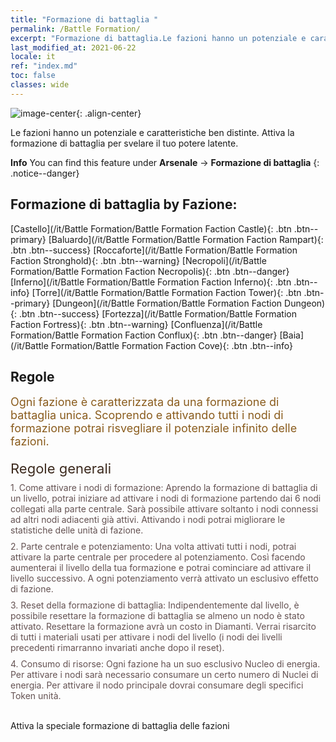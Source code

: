 ```yaml
---
title: "Formazione di battaglia "
permalink: /Battle Formation/
excerpt: "Formazione di battaglia.Le fazioni hanno un potenziale e caratteristiche ben distinte. Attiva la formazione di battaglia per svelare il tuo potere latente."
last_modified_at: 2021-06-22
locale: it
ref: "index.md"
toc: false
classes: wide
---
```


![image-center](/images/newBattleFormation.jpg){: .align-center}

  Le fazioni hanno un potenziale e caratteristiche ben distinte. Attiva la formazione di battaglia per svelare il tuo potere latente.

**Info** You can find this feature under **Arsenale** -> **Formazione di battaglia** 
{: .notice--danger}

## Formazione di battaglia by Fazione: 

  [Castello](/it/Battle Formation/Battle Formation Faction Castle){: .btn .btn--primary} [Baluardo](/it/Battle Formation/Battle Formation Faction Rampart){: .btn .btn--success} [Roccaforte](/it/Battle Formation/Battle Formation Faction Stronghold){: .btn .btn--warning} [Necropoli](/it/Battle Formation/Battle Formation Faction Necropolis){: .btn .btn--danger} [Inferno](/it/Battle Formation/Battle Formation Faction Inferno){: .btn .btn--info} [Torre](/it/Battle Formation/Battle Formation Faction Tower){: .btn .btn--primary} [Dungeon](/it/Battle Formation/Battle Formation Faction Dungeon){: .btn .btn--success} [Fortezza](/it/Battle Formation/Battle Formation Faction Fortress){: .btn .btn--warning} [Confluenza](/it/Battle Formation/Battle Formation Faction Conflux){: .btn .btn--danger} [Baia](/it/Battle Formation/Battle Formation Faction Cove){: .btn .btn--info} 

## Regole

  <span style="color: #8a5c1d;font-size:18px">Ogni fazione è caratterizzata da una formazione di battaglia unica. Scoprendo e attivando tutti i nodi di formazione potrai risvegliare il potenziale infinito delle fazioni. </span><br/><span style="color: #ffffff">　</span><br/><span style="color: #3c2a1e;font-size:22px">Regole generali</span><br/><span style="color: #ffffff;font-size:6px">　</span><br/><span style="color: #645252">1. Come attivare i nodi di formazione: Aprendo la formazione di battaglia di un livello, potrai iniziare ad attivare i nodi di formazione partendo dai 6 nodi collegati alla parte centrale. Sarà possibile attivare soltanto i nodi connessi ad altri nodi adiacenti già attivi. Attivando i nodi potrai migliorare le statistiche delle unità di fazione. </span><br/><span style="color: #ffffff;font-size:6px">　</span><br/><span style="color: #645252">2. Parte centrale e potenziamento: Una volta attivati tutti i nodi, potrai attivare la parte centrale per procedere al potenziamento. Così facendo aumenterai il livello della tua formazione e potrai cominciare ad attivare il livello successivo. A ogni potenziamento verrà attivato un esclusivo effetto di fazione. </span><br/><span style="color: #ffffff;font-size:6px">　</span><br/><span style="color: #645252">3. Reset della formazione di battaglia: Indipendentemente dal livello, è possibile resettare la formazione di battaglia se almeno un nodo è stato attivato. Resettare la formazione avrà un costo in Diamanti. Verrai risarcito di tutti i materiali usati per attivare i nodi del livello (i nodi dei livelli precedenti rimarranno invariati anche dopo il reset). </span><br/><span style="color: #ffffff;font-size:6px">　</span><br/><span style="color: #645252">4. Consumo di risorse: Ogni fazione ha un suo esclusivo Nucleo di energia. Per attivare i nodi sarà necessario consumare un certo numero di Nuclei di energia. Per attivare il nodo principale dovrai consumare degli specifici Token unità.</span>

<br/>  Attiva la speciale formazione di battaglia delle fazioni

<br/>